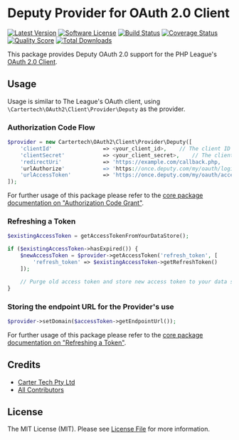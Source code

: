 # Deputy Provider for OAuth 2.0 Client

[![Latest Version](https://img.shields.io/github/release/cartertech/oauth2-deputy.svg?style=flat-square)](https://github.com/cartertech/oauth2-deputy/releases)
[![Software License](https://img.shields.io/badge/license-MIT-brightgreen.svg?style=flat-square)](LICENSE.md)
[![Build Status](https://img.shields.io/travis/cartertech/oauth2-deputy/master.svg?style=flat-square)](https://travis-ci.org/cartertech/oauth2-deputy)
[![Coverage Status](https://img.shields.io/scrutinizer/coverage/g/cartertech/oauth2-deputy.svg?style=flat-square)](https://scrutinizer-ci.com/g/cartertech/oauth2-deputy/code-structure)
[![Quality Score](https://img.shields.io/scrutinizer/g/cartertech/oauth2-deputy.svg?style=flat-square)](https://scrutinizer-ci.com/g/cartertech/oauth2-deputy)
[![Total Downloads](https://img.shields.io/packagist/dt/cartertech/oauth2-deputy.svg?style=flat-square)](https://packagist.org/packages/cartertech/oauth2-deputy)

This package provides Deputy OAuth 2.0 support for the PHP League's [OAuth 2.0 Client](https://github.com/thephpleague/oauth2-client).

## Usage

Usage is similar to The League's OAuth client, using `\Cartertech\OAuth2\Client\Provider\Deputy` as the provider.

### Authorization Code Flow

```php
$provider = new Cartertech\OAuth2\Client\Provider\Deputy([
    'clientId'                => <your_client_id>,    // The client ID assigned to you by the provider
    'clientSecret'            => <your_client_secret>,    // The client password assigned to you by the provider
    'redirectUri'             => 'https://example.com/callback.php,
    'urlAuthorize'            => 'https://once.deputy.com/my/oauth/login',
    'urlAccessToken'          => 'https://once.deputy.com/my/oauth/access_token'
]);

```
For further usage of this package please refer to the [core package documentation on "Authorization Code Grant"](https://github.com/thephpleague/oauth2-client#usage).

### Refreshing a Token

```php
$existingAccessToken = getAccessTokenFromYourDataStore();

if ($existingAccessToken->hasExpired()) {
    $newAccessToken = $provider->getAccessToken('refresh_token', [
        'refresh_token' => $existingAccessToken->getRefreshToken()
    ]);

    // Purge old access token and store new access token to your data store.
}
```

### Storing the endpoint URL for the Provider's use

```php
$provider->setDomain($accessToken->getEndpointUrl());
```

For further usage of this package please refer to the [core package documentation on "Refreshing a Token"](https://github.com/thephpleague/oauth2-client#refreshing-a-token).

## Credits

- [Carter Tech Pty Ltd](https://github.com/cartertech)
- [All Contributors](https://github.com/cartertech/oauth2-deputy/contributors)


## License

The MIT License (MIT). Please see [License File](https://github.com/cartertech/oauth2-deputy/blob/master/LICENSE) for more information.
